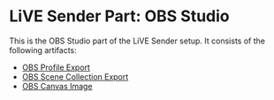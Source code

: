 
LiVE Sender Part: OBS Studio
============================

This is the OBS Studio part of the LiVE Sender setup.
It consists of the following artifacts:

- [OBS Profile Export](LiVE-Sender/)
- [OBS Scene Collection Export](LiVE-Sender.json)
- [OBS Canvas Image](LiVE-Sender-Studio-Canvas.png)

